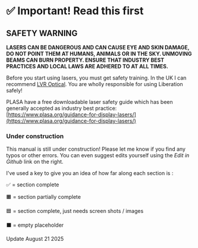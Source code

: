 # ✅ Important! Read this first

## SAFETY WARNING

**LASERS CAN BE DANGEROUS AND CAN CAUSE EYE AND SKIN DAMAGE, DO NOT POINT THEM AT HUMANS, ANIMALS OR IN THE SKY. UNMOVING BEAMS CAN BURN PROPERTY. ENSURE THAT INDUSTRY BEST PRACTICES AND LOCAL LAWS ARE ADHERED TO AT ALL TIMES.**

Before you start using lasers, you must get safety training. In the UK I can recommend [LVR Optical](https://www.lvroptical.com/laser-safety-training.html). You are wholly responsible for using Liberation safely!

PLASA have a free downloadable laser safety guide which has been generally accepted as industry best practice: [https://www.plasa.org/guidance-for-display-lasers/](https://www.plasa.org/guidance-for-display-lasers/)

### Under construction

This manual is still under construction! Please let me know if you find any typos or other errors. You can even suggest edits yourself using the _Edit in Github_ link on the right.

I've used a key to give you an idea of how far along each section is :

✅ = section complete

🟧 = section partially complete

🟦 = section complete, just needs screen shots / images

⬛️ = empty placeholder



Update August 21 2025 
<figure><img src="../.gitbook/assets/ArcadiaSpider2023.jpg" alt=""><figcaption></figcaption></figure>

##
